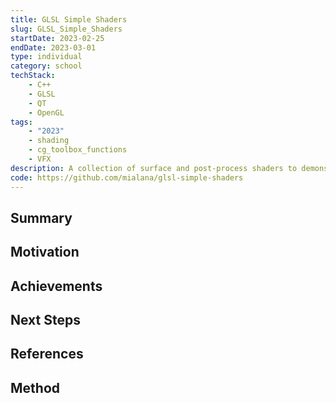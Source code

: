 ```yaml
---
title: GLSL Simple Shaders
slug: GLSL_Simple_Shaders
startDate: 2023-02-25
endDate: 2023-03-01
type: individual
category: school
techStack:
    - C++
    - GLSL
    - QT
    - OpenGL
tags:
    - "2023"
    - shading
    - cg_toolbox_functions
    - VFX
description: A collection of surface and post-process shaders to demonstrate GLSL best practices and common CG toolbox functions.
code: https://github.com/mialana/glsl-simple-shaders
---
```


## Summary

## Motivation

## Achievements

## Next Steps

## References

## Method

